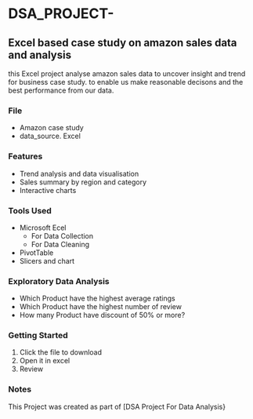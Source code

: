 # DSA_PROJECT-
## Excel based case study on amazon sales data and analysis

this Excel project analyse amazon sales data to uncover insight and trend for business case study. to enable us make reasonable decisons and the best performance from our data.

### File
-  Amazon case study
-  data_source. Excel

  ### Features
-  Trend analysis and data visualisation
-  Sales summary by region  and category
-  Interactive charts

  ### Tools Used
-  Microsoft Ecel 
   -  For Data Collection
   -  For Data Cleaning
-  PivotTable
-  Slicers and chart

  ### Exploratory Data Analysis
  -  Which Product have the highest average ratings
  -  Which Product have the highest number of review
  -  How many Product have discount of 50% or more?

### Getting Started 
1. Click the file to download
2. Open it in excel
3. Review

### Notes
This Project was created as part of [DSA Project For Data Analysis}

